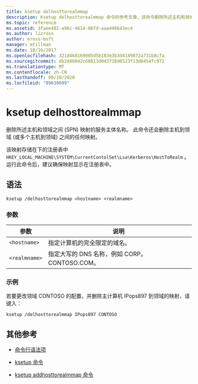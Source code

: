 ```yaml
---
title: ksetup delhosttorealmmap
description: Ksetup delhosttorealmmap 命令的参考文章，该命令删除所述主机和领域之间 (SPN) 映射的服务主体名称。
ms.topic: reference
ms.assetid: 3faee482-a96c-4614-86fd-aaa446643ec4
ms.author: lizross
author: eross-msft
manager: mtillman
ms.date: 10/16/2017
ms.openlocfilehash: 321d468169005d5b183e3b3d4149872a731b8cfa
ms.sourcegitcommit: db2d46842c68813d043738d6523f13d8454fc972
ms.translationtype: MT
ms.contentlocale: zh-CN
ms.lasthandoff: 09/10/2020
ms.locfileid: "89639699"
---
```

# <a name="ksetup-delhosttorealmmap"></a>ksetup delhosttorealmmap

删除所述主机和领域之间 (SPN) 映射的服务主体名称。 此命令还会删除主机到领域 (或多个主机到领域) 之间的任何映射。

该映射存储在下的注册表中 `HKEY_LOCAL_MACHINE\SYSTEM\CurrentContolSet\Lsa\Kerberos\HostToRealm` 。 运行此命令后，建议确保映射显示在注册表中。

## <a name="syntax"></a>语法

```
ksetup /delhosttorealmmap <hostname> <realmname>
```

### <a name="parameters"></a>参数

| 参数 | 说明 |
| --------- | ----------- |
| `<hostname>` | 指定计算机的完全限定的域名。 |
| `<realmname>` | 指定大写的 DNS 名称，例如 CORP。CONTOSO.COM。 |

### <a name="examples"></a>示例

若要更改领域 CONTOSO 的配置，并删除主计算机 IPops897 到领域的映射，请键入：

```
ksetup /delhosttorealmmap IPops897 CONTOSO
```

## <a name="additional-references"></a>其他参考

- [命令行语法项](command-line-syntax-key.md)

- [ksetup 命令](ksetup.md)

- [ksetup addhosttorealmmap 命令](ksetup-addhosttorealmmap.md)
